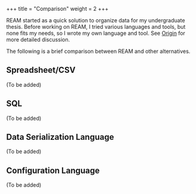 +++
title = "Comparison"
weight = 2
+++

REAM started as a quick solution to organize data for my undergraduate thesis.
Before working on REAM, I tried various languages and tools, but none fits my needs, so I wrote my own language and tool.
See [Origin](/overview/origin) for more detailed discussion.

The following is a brief comparison between REAM and other alternatives.

## Spreadsheet/CSV

(To be added)

## SQL

(To be added)

## Data Serialization Language

(To be added)

## Configuration Language

(To be added)
